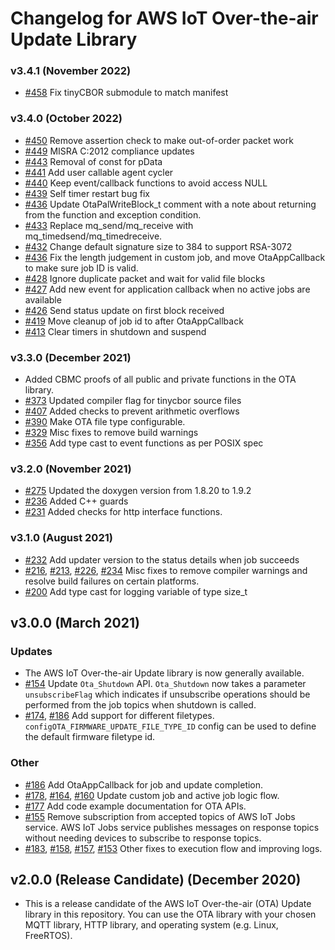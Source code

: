 # Changelog for AWS IoT Over-the-air Update Library

### v3.4.1 (November 2022)
 - [#458](https://github.com/aws/ota-for-aws-iot-embedded-sdk/pull/458) Fix tinyCBOR submodule to match manifest

### v3.4.0 (October 2022)
 - [#450](https://github.com/aws/ota-for-aws-iot-embedded-sdk/pull/450) Remove assertion check to make out-of-order packet work
 - [#449](https://github.com/aws/ota-for-aws-iot-embedded-sdk/pull/449) MISRA C:2012 compliance updates
 - [#443](https://github.com/aws/ota-for-aws-iot-embedded-sdk/pull/443) Removal of const for pData
 - [#441](https://github.com/aws/ota-for-aws-iot-embedded-sdk/pull/441) Add user callable agent cycler
 - [#440](https://github.com/aws/ota-for-aws-iot-embedded-sdk/pull/440) Keep event/callback functions to avoid access NULL
 - [#439](https://github.com/aws/ota-for-aws-iot-embedded-sdk/pull/439) Self timer restart bug fix
 - [#436](https://github.com/aws/ota-for-aws-iot-embedded-sdk/pull/436) Update OtaPalWriteBlock_t comment with a note about returning from the function and exception condition.
 - [#433](https://github.com/aws/ota-for-aws-iot-embedded-sdk/pull/433) Replace mq_send/mq_receive with mq_timedsend/mq_timedreceive.
 - [#432](https://github.com/aws/ota-for-aws-iot-embedded-sdk/pull/432) Change default signature size to 384 to support RSA-3072
 - [#436](https://github.com/aws/ota-for-aws-iot-embedded-sdk/pull/432) Fix the length judgement in custom job, and move OtaAppCallback to make sure job ID is valid.
 - [#428](https://github.com/aws/ota-for-aws-iot-embedded-sdk/pull/428) Ignore duplicate packet and wait for valid file blocks
 - [#427](https://github.com/aws/ota-for-aws-iot-embedded-sdk/pull/427) Add new event for application callback when no active jobs are available
 - [#426](https://github.com/aws/ota-for-aws-iot-embedded-sdk/pull/426) Send status update on first block received
 - [#419](https://github.com/aws/ota-for-aws-iot-embedded-sdk/pull/419) Move cleanup of job id to after OtaAppCallback
 - [#413](https://github.com/aws/ota-for-aws-iot-embedded-sdk/pull/413) Clear timers in shutdown and suspend

### v3.3.0 (December 2021)
 - Added CBMC proofs of all public and private functions in the OTA library. 
 - [#373](https://github.com/aws/ota-for-aws-iot-embedded-sdk/pull/373) Updated compiler flag for tinycbor source files
 - [#407](https://github.com/aws/ota-for-aws-iot-embedded-sdk/pull/407) Added checks to prevent arithmetic overflows
 - [#390](https://github.com/aws/ota-for-aws-iot-embedded-sdk/pull/390) Make OTA file type configurable.
 - [#329](https://github.com/aws/ota-for-aws-iot-embedded-sdk/pull/329) Misc fixes to remove build warnings 
 - [#356](https://github.com/aws/ota-for-aws-iot-embedded-sdk/pull/356) Add type cast to event functions as per POSIX spec
 
### v3.2.0 (November 2021)
 - [#275](https://github.com/aws/ota-for-aws-iot-embedded-sdk/pull/276) Updated the doxygen version from 1.8.20 to 1.9.2 
 - [#236](https://github.com/aws/ota-for-aws-iot-embedded-sdk/pull/236) Added C++ guards
 - [#231](https://github.com/aws/ota-for-aws-iot-embedded-sdk/pull/231) Added checks for http interface functions. 

### v3.1.0 (August 2021)
 - [#232](https://github.com/aws/ota-for-aws-iot-embedded-sdk/pull/232) Add updater version to the status details when job succeeds
 - [#216](https://github.com/aws/ota-for-aws-iot-embedded-sdk/pull/216), [#213](https://github.com/aws/ota-for-aws-iot-embedded-sdk/pull/213), [#226](https://github.com/aws/ota-for-aws-iot-embedded-sdk/pull/226), [#234](https://github.com/aws/ota-for-aws-iot-embedded-sdk/pull/234) Misc fixes to remove compiler warnings and resolve build failures on certain platforms.
 - [#200](https://github.com/aws/ota-for-aws-iot-embedded-sdk/pull/200) Add type cast for logging variable of type size_t
## v3.0.0 (March 2021)

### Updates

 - The AWS IoT Over-the-air Update library is now generally available.
 - [#154](https://github.com/aws/ota-for-aws-iot-embedded-sdk/pull/154) Update `Ota_Shutdown` API. `Ota_Shutdown` now takes a parameter `unsubscribeFlag` which  indicates if unsubscribe operations should be performed from the job topics when shutdown is called.
 - [#174](https://github.com/aws/ota-for-aws-iot-embedded-sdk/pull/174), [#186](https://github.com/aws/ota-for-aws-iot-embedded-sdk/pull/186) Add support for different filetypes. `configOTA_FIRMWARE_UPDATE_FILE_TYPE_ID` config can be used to define the default firmware filetype id.

### Other
 - [#186](https://github.com/aws/ota-for-aws-iot-embedded-sdk/pull/186) Add OtaAppCallback for job and update completion.
 - [#178](https://github.com/aws/ota-for-aws-iot-embedded-sdk/pull/178), [#164](https://github.com/aws/ota-for-aws-iot-embedded-sdk/pull/164), [#160](https://github.com/aws/ota-for-aws-iot-embedded-sdk/pull/160) Update custom job and active job logic flow.
 - [#177](https://github.com/aws/ota-for-aws-iot-embedded-sdk/pull/177) Add code example documentation for OTA APIs.
 - [#155](https://github.com/aws/ota-for-aws-iot-embedded-sdk/pull/155) Remove subscription from accepted topics of AWS IoT Jobs service. AWS IoT Jobs service publishes messages on response topics without needing devices to subscribe to response topics.
 - [#183](https://github.com/aws/ota-for-aws-iot-embedded-sdk/pull/183), [#158](https://github.com/aws/ota-for-aws-iot-embedded-sdk/pull/158), [#157](https://github.com/aws/ota-for-aws-iot-embedded-sdk/pull/157), [#153](https://github.com/aws/ota-for-aws-iot-embedded-sdk/pull/153) Other fixes to execution flow and improving logs.

## v2.0.0 (Release Candidate) (December 2020)
- This is a release candidate of the AWS IoT Over-the-air (OTA) Update library in this repository. You can use the OTA library with your chosen MQTT library, HTTP library, and operating system (e.g. Linux, FreeRTOS).
